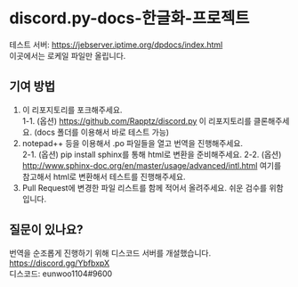 # discord.py-docs-한글화-프로젝트
테스트 서버: https://jebserver.iptime.org/dpdocs/index.html  
이곳에서는 로케일 파일만 올립니다.  

## 기여 방법
1. 이 리포지토리를 포크해주세요.  
1-1. (옵션) https://github.com/Rapptz/discord.py 이 리포지토리를 클론해주세요. (docs 폴더를 이용해서 바로 테스트 가능)  
2. notepad++ 등을 이용해서 .po 파일들을 열고 번역을 진행해주세요.  
2-1. (옵션) pip install sphinx를 통해 html로 변환을 준비해주세요.
2-2. (옵션) http://www.sphinx-doc.org/en/master/usage/advanced/intl.html 여기를 참고해서 html로 변환해서 테스트를 진행해주세요.  
3. Pull Request에 변경한 파일 리스트를 함께 적어서 올려주세요. 쉬운 검수를 위함입니다.  

## 질문이 있나요?
번역을 순조롭게 진행하기 위해 디스코드 서버를 개설했습니다.  
https://discord.gg/YbfbxpX  
디스코드: eunwoo1104#9600
